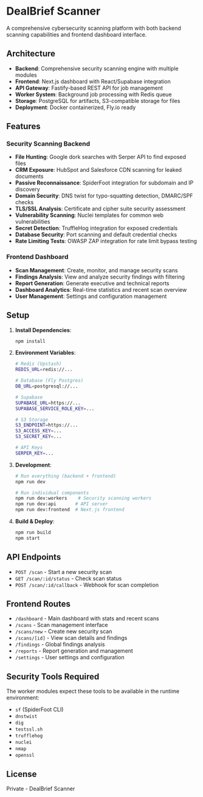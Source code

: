 # DealBrief Scanner

A comprehensive cybersecurity scanning platform with both backend scanning capabilities and frontend dashboard interface.

## Architecture

- **Backend**: Comprehensive security scanning engine with multiple modules
- **Frontend**: Next.js dashboard with React/Supabase integration
- **API Gateway**: Fastify-based REST API for job management
- **Worker System**: Background job processing with Redis queue
- **Storage**: PostgreSQL for artifacts, S3-compatible storage for files
- **Deployment**: Docker containerized, Fly.io ready

## Features

### Security Scanning Backend
- **File Hunting**: Google dork searches with Serper API to find exposed files
- **CRM Exposure**: HubSpot and Salesforce CDN scanning for leaked documents
- **Passive Reconnaissance**: SpiderFoot integration for subdomain and IP discovery
- **Domain Security**: DNS twist for typo-squatting detection, DMARC/SPF checks
- **TLS/SSL Analysis**: Certificate and cipher suite security assessment
- **Vulnerability Scanning**: Nuclei templates for common web vulnerabilities
- **Secret Detection**: TruffleHog integration for exposed credentials
- **Database Security**: Port scanning and default credential checks
- **Rate Limiting Tests**: OWASP ZAP integration for rate limit bypass testing

### Frontend Dashboard
- **Scan Management**: Create, monitor, and manage security scans
- **Findings Analysis**: View and analyze security findings with filtering
- **Report Generation**: Generate executive and technical reports
- **Dashboard Analytics**: Real-time statistics and recent scan overview
- **User Management**: Settings and configuration management

## Setup

1. **Install Dependencies**:
   ```bash
   npm install
   ```

2. **Environment Variables**:
   ```bash
   # Redis (Upstash)
   REDIS_URL=redis://...

   # Database (Fly Postgres)
   DB_URL=postgresql://...

   # Supabase
   SUPABASE_URL=https://...
   SUPABASE_SERVICE_ROLE_KEY=...

   # S3 Storage
   S3_ENDPOINT=https://...
   S3_ACCESS_KEY=...
   S3_SECRET_KEY=...

   # API Keys
   SERPER_KEY=...
   ```

3. **Development**:
   ```bash
   # Run everything (backend + frontend)
   npm run dev

   # Run individual components
   npm run dev:workers    # Security scanning workers
   npm run dev:api       # API server
   npm run dev:frontend  # Next.js frontend
   ```

4. **Build & Deploy**:
   ```bash
   npm run build
   npm start
   ```

## API Endpoints

- `POST /scan` - Start a new security scan
- `GET /scan/:id/status` - Check scan status
- `POST /scan/:id/callback` - Webhook for scan completion

## Frontend Routes

- `/dashboard` - Main dashboard with stats and recent scans
- `/scans` - Scan management interface
- `/scans/new` - Create new security scan
- `/scans/[id]` - View scan details and findings
- `/findings` - Global findings analysis
- `/reports` - Report generation and management
- `/settings` - User settings and configuration

## Security Tools Required

The worker modules expect these tools to be available in the runtime environment:

- `sf` (SpiderFoot CLI)
- `dnstwist`
- `dig`
- `testssl.sh`
- `trufflehog`
- `nuclei`
- `nmap`
- `openssl`

## License

Private - DealBrief Scanner